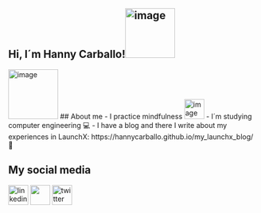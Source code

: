 ## Hi, I´m Hanny Carballo!<img width="100" alt="image" src="https://media4.giphy.com/media/Wj7lNjMNDxSmc/giphy.gif?cid=ecf05e4707khpv9kersrjukbn2yax0i0ms1dk8qx9b3mtimo&rid=giphy.gif&ct=g">

<img width="100" alt="image" src="https://media3.giphy.com/media/uB86ZyWQsnFSGYe2sA/giphy.gif?cid=ecf05e479l395ll8w1e7cawv1tdctj7ghu71r11qcqaonfvi&rid=giphy.gif&ct=g">
## About me
- I practice mindfulness <img width="40" alt="image" src="https://media0.giphy.com/media/u3P8ktWNkjwOUTDnhi/giphy.gif?cid=ecf05e471v3g3q0cqra0wkuymfrwkuc3oldj2rx2odm2v24x&rid=giphy.gif&ct=g">
- I´m studying computer engineering 💻
- I have a blog and there I write about my experiences in LaunchX: https://hannycarballo.github.io/my_launchx_blog/ 👀 

## My social media
[<img src='https://user-images.githubusercontent.com/89166148/168693157-6e81b294-b7d4-42dd-b6f2-a188866e9f9d.png' alt='linkedin' height='40'>](https://www.linkedin.com/in/HannyCarballoRamírez/)  [<img src='https://user-images.githubusercontent.com/89166148/168693154-f3a3eef8-0cb5-4fc4-aca0-6a498e6e4e67.png' height='40'>](https://www.instagram.com/HannyCarballo/)  [<img src='https://user-images.githubusercontent.com/89166148/168693150-f8221070-34e0-412a-8a32-065f1b1b7daf.png' alt='twitter' height='40'>](https://twitter.com/CarballoHanny)  
